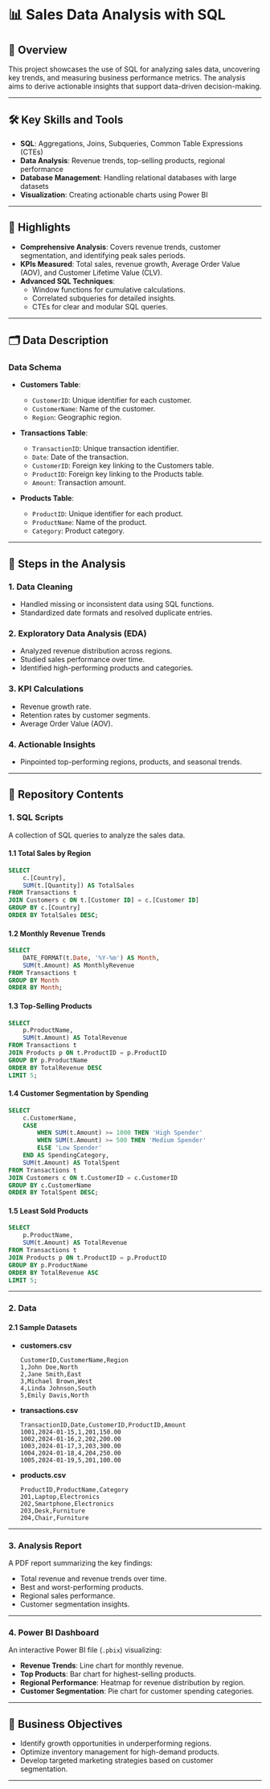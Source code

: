 # 📊 **Sales Data Analysis with SQL**

## 📜 **Overview**

This project showcases the use of SQL for analyzing sales data, uncovering key trends, and measuring business performance metrics. The analysis aims to derive actionable insights that support data-driven decision-making.

---

## 🛠️ **Key Skills and Tools**

- **SQL**: Aggregations, Joins, Subqueries, Common Table Expressions (CTEs)  
- **Data Analysis**: Revenue trends, top-selling products, regional performance  
- **Database Management**: Handling relational databases with large datasets  
- **Visualization**: Creating actionable charts using Power BI  

---

## 🔑 **Highlights**

- **Comprehensive Analysis**: Covers revenue trends, customer segmentation, and identifying peak sales periods.  
- **KPIs Measured**: Total sales, revenue growth, Average Order Value (AOV), and Customer Lifetime Value (CLV).  
- **Advanced SQL Techniques**:  
  - Window functions for cumulative calculations.  
  - Correlated subqueries for detailed insights.  
  - CTEs for clear and modular SQL queries.  

---

## 🗂️ **Data Description**

### **Data Schema**
- **Customers Table**:  
  - `CustomerID`: Unique identifier for each customer.  
  - `CustomerName`: Name of the customer.  
  - `Region`: Geographic region.  

- **Transactions Table**:  
  - `TransactionID`: Unique transaction identifier.  
  - `Date`: Date of the transaction.  
  - `CustomerID`: Foreign key linking to the Customers table.  
  - `ProductID`: Foreign key linking to the Products table.  
  - `Amount`: Transaction amount.  

- **Products Table**:  
  - `ProductID`: Unique identifier for each product.  
  - `ProductName`: Name of the product.  
  - `Category`: Product category.  

---

## 🧰 **Steps in the Analysis**

### **1. Data Cleaning**
- Handled missing or inconsistent data using SQL functions.  
- Standardized date formats and resolved duplicate entries.  

### **2. Exploratory Data Analysis (EDA)**
- Analyzed revenue distribution across regions.  
- Studied sales performance over time.  
- Identified high-performing products and categories.  

### **3. KPI Calculations**
- Revenue growth rate.  
- Retention rates by customer segments.  
- Average Order Value (AOV).  

### **4. Actionable Insights**
- Pinpointed top-performing regions, products, and seasonal trends.  

---

## 📂 **Repository Contents**

### **1. SQL Scripts**
A collection of SQL queries to analyze the sales data.  

#### **1.1 Total Sales by Region**
```sql
SELECT 
    c.[Country],
    SUM(t.[Quantity]) AS TotalSales
FROM Transactions t
JOIN Customers c ON t.[Customer ID] = c.[Customer ID]
GROUP BY c.[Country]
ORDER BY TotalSales DESC;
```

#### **1.2 Monthly Revenue Trends**
```sql
SELECT 
    DATE_FORMAT(t.Date, '%Y-%m') AS Month,
    SUM(t.Amount) AS MonthlyRevenue
FROM Transactions t
GROUP BY Month
ORDER BY Month;
```

#### **1.3 Top-Selling Products**
```sql
SELECT 
    p.ProductName,
    SUM(t.Amount) AS TotalRevenue
FROM Transactions t
JOIN Products p ON t.ProductID = p.ProductID
GROUP BY p.ProductName
ORDER BY TotalRevenue DESC
LIMIT 5;
```

#### **1.4 Customer Segmentation by Spending**
```sql
SELECT 
    c.CustomerName,
    CASE 
        WHEN SUM(t.Amount) >= 1000 THEN 'High Spender'
        WHEN SUM(t.Amount) >= 500 THEN 'Medium Spender'
        ELSE 'Low Spender'
    END AS SpendingCategory,
    SUM(t.Amount) AS TotalSpent
FROM Transactions t
JOIN Customers c ON t.CustomerID = c.CustomerID
GROUP BY c.CustomerName
ORDER BY TotalSpent DESC;
```

#### **1.5 Least Sold Products**
```sql
SELECT 
    p.ProductName,
    SUM(t.Amount) AS TotalRevenue
FROM Transactions t
JOIN Products p ON t.ProductID = p.ProductID
GROUP BY p.ProductName
ORDER BY TotalRevenue ASC
LIMIT 5;
```

---

### **2. Data**

#### **2.1 Sample Datasets**
- **customers.csv**  
  ```csv
  CustomerID,CustomerName,Region
  1,John Doe,North
  2,Jane Smith,East
  3,Michael Brown,West
  4,Linda Johnson,South
  5,Emily Davis,North
  ```

- **transactions.csv**  
  ```csv
  TransactionID,Date,CustomerID,ProductID,Amount
  1001,2024-01-15,1,201,150.00
  1002,2024-01-16,2,202,200.00
  1003,2024-01-17,3,203,300.00
  1004,2024-01-18,4,204,250.00
  1005,2024-01-19,5,201,100.00
  ```

- **products.csv**  
  ```csv
  ProductID,ProductName,Category
  201,Laptop,Electronics
  202,Smartphone,Electronics
  203,Desk,Furniture
  204,Chair,Furniture
  ```

---

### **3. Analysis Report**
A PDF report summarizing the key findings:  
- Total revenue and revenue trends over time.  
- Best and worst-performing products.  
- Regional sales performance.  
- Customer segmentation insights.  

---

### **4. Power BI Dashboard**
An interactive Power BI file (`.pbix`) visualizing:  
- **Revenue Trends**: Line chart for monthly revenue.  
- **Top Products**: Bar chart for highest-selling products.  
- **Regional Performance**: Heatmap for revenue distribution by region.  
- **Customer Segmentation**: Pie chart for customer spending categories.  

---

## 🎯 **Business Objectives**
- Identify growth opportunities in underperforming regions.  
- Optimize inventory management for high-demand products.  
- Develop targeted marketing strategies based on customer segmentation.  

---


